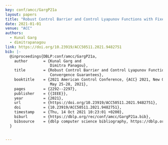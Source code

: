 ```yaml
---
key: conf/amcc/GargP21a
layout: papers
title: "Robust Control Barrier and Control Lyapunov Functions with Fixed-Time Convergence Guarantees."
date: 2021-01-01
venue: "ACC"
authors:
  - Kunal Garg
  - dimitrapanagou
link: https://doi.org/10.23919/ACC50511.2021.9482751
bib: |-
  @inproceedings{DBLP:conf/amcc/GargP21a,
    author       = {Kunal Garg and
                    Dimitra Panagou},
    title        = {Robust Control Barrier and Control Lyapunov Functions with Fixed-Time
                    Convergence Guarantees},
    booktitle    = {2021 American Control Conference, {ACC} 2021, New Orleans, LA, USA,
                    May 25-28, 2021},
    pages        = {2292--2297},
    publisher    = {{IEEE}},
    year         = {2021},
    url          = {https://doi.org/10.23919/ACC50511.2021.9482751},
    doi          = {10.23919/ACC50511.2021.9482751},
    timestamp    = {Thu, 14 Oct 2021 10:23:01 +0200},
    biburl       = {https://dblp.org/rec/conf/amcc/GargP21a.bib},
    bibsource    = {dblp computer science bibliography, https://dblp.org}
  }


---
```

